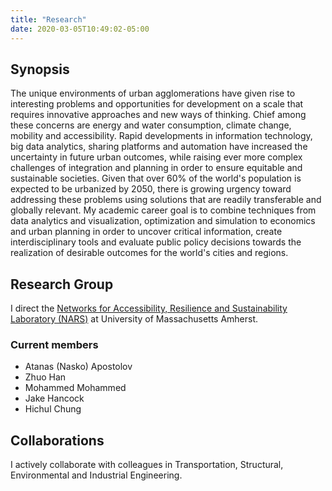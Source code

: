 ```yaml
---
title: "Research"
date: 2020-03-05T10:49:02-05:00
---
```



## Synopsis
The unique environments of urban agglomerations have given rise to interesting problems and opportunities for development on a scale that requires innovative approaches and new ways of thinking. Chief among these concerns are energy and water consumption, climate change, mobility and accessibility. Rapid developments in information technology, big data analytics, sharing platforms and automation have increased the uncertainty in future urban outcomes, while raising ever more complex challenges of integration and planning in order to ensure equitable and sustainable societies. Given that over 60% of the world's population is expected to be urbanized by 2050, there is growing urgency toward addressing these problems using solutions that are readily transferable and globally relevant. My academic career goal is to combine techniques from data analytics and visualization, optimization and simulation to economics and urban planning in order to uncover critical information, create interdisciplinary tools and evaluate public policy decisions towards the realization of desirable outcomes for the world's cities and regions.

## Research Group
I direct the [Networks for Accessibility, Resilience and Sustainability Laboratory (NARS)](https://narslab.org/) at University of Massachusetts Amherst.

### Current members
- Atanas (Nasko) Apostolov
- Zhuo Han
- Mohammed Mohammed
- Jake Hancock
- Hichul Chung

## Collaborations
I actively collaborate with colleagues in Transportation, Structural, Environmental and Industrial Engineering.
